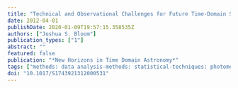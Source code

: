 ```yaml
---
title: "Technical and Observational Challenges for Future Time-Domain Surveys"
date: 2012-04-01
publishDate: 2020-01-09T19:57:15.358535Z
authors: ["Joshua S. Bloom"]
publication_types: ["1"]
abstract: ""
featured: false
publication: "*New Horizons in Time Domain Astronomy*"
tags: ["methods: data analysis-methods: statistical-techniques: photometric-surveys-stars: variables-sociology of astronomy-history and philosophy of astronomy"]
doi: "10.1017/S1743921312000531"
---
```


